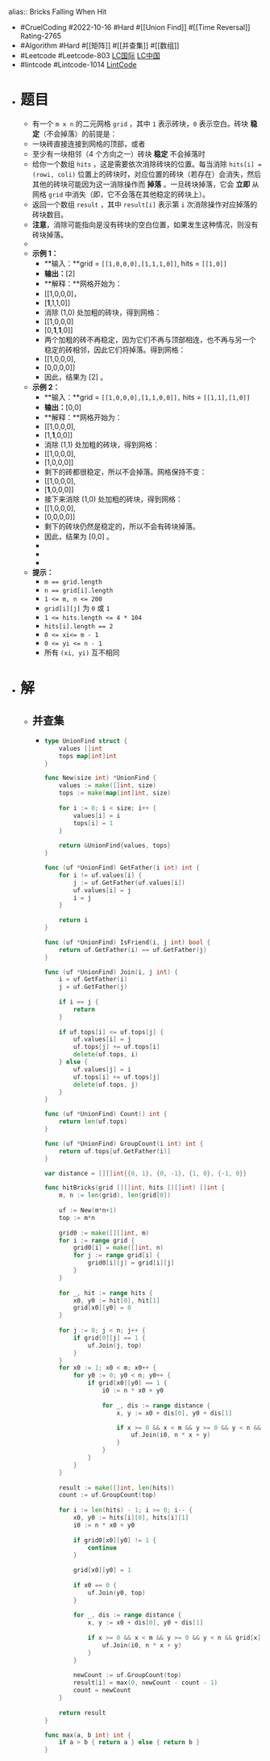 alias:: Bricks Falling When Hit

- #CruelCoding #2022-10-16 #Hard #[[Union Find]] #[[Time Reversal]] Rating-2765
- #Algorithm #Hard #[[矩阵]] #[[并查集]] #[[数组]]
- #Leetcode #Leetcode-803 [LC国际](https://leetcode.com/problems/bricks-falling-when-hit/) [LC中国](https://leetcode.cn/problems/bricks-falling-when-hit/)
- #lintcode #Lintcode-1014 [LintCode](https://www.lintcode.com/problem/1014/)
- # 题目
	- 有一个 `m x n` 的二元网格 `grid` ，其中 `1` 表示砖块，`0` 表示空白。砖块 **稳定**（不会掉落）的前提是：
	- 一块砖直接连接到网格的顶部，或者
	- 至少有一块相邻（4 个方向之一）砖块 **稳定** 不会掉落时
	- 给你一个数组 `hits` ，这是需要依次消除砖块的位置。每当消除 `hits[i] = (rowi, coli)` 位置上的砖块时，对应位置的砖块（若存在）会消失，然后其他的砖块可能因为这一消除操作而 **掉落** 。一旦砖块掉落，它会 **立即** 从网格 `grid` 中消失（即，它不会落在其他稳定的砖块上）。
	- 返回一个数组 `result` ，其中 `result[i]` 表示第 `i` 次消除操作对应掉落的砖块数目。
	- **注意**，消除可能指向是没有砖块的空白位置，如果发生这种情况，则没有砖块掉落。
	-
	- **示例 1：**
		- **输入：**grid = `[[1,0,0,0],[1,1,1,0]]`, hits = `[[1,0]]`
		- **输出：**[2]
		- **解释：**网格开始为：
		- [[1,0,0,0]，
		- [**1**,1,1,0]]
		- 消除 (1,0) 处加粗的砖块，得到网格：
		- [[1,0,0,0]
		- [0,**1**,**1**,0]]
		- 两个加粗的砖不再稳定，因为它们不再与顶部相连，也不再与另一个稳定的砖相邻，因此它们将掉落。得到网格：
		- [[1,0,0,0],
		- [0,0,0,0]]
		- 因此，结果为 [2] 。
	- **示例 2：**
		- **输入：**grid = `[[1,0,0,0],[1,1,0,0]],` hits = `[[1,1],[1,0]]`
		- **输出：**[0,0]
		- **解释：**网格开始为：
		- [[1,0,0,0],
		- [1,**1**,0,0]]
		- 消除 (1,1) 处加粗的砖块，得到网格：
		- [[1,0,0,0],
		- [1,0,0,0]]
		- 剩下的砖都很稳定，所以不会掉落。网格保持不变：
		- [[1,0,0,0],
		- [**1**,0,0,0]]
		- 接下来消除 (1,0) 处加粗的砖块，得到网格：
		- [[1,0,0,0],
		- [0,0,0,0]]
		- 剩下的砖块仍然是稳定的，所以不会有砖块掉落。
		- 因此，结果为 [0,0] 。
		-
		-
		-
	- **提示：**
		- `m == grid.length`
		- `n == grid[i].length`
		- `1 <= m, n <= 200`
		- `grid[i][j]` 为 `0` 或 `1`
		- `1 <= hits.length <= 4 * 104`
		- `hits[i].length == 2`
		- `0 <= xi<= m - 1`
		- `0 <= yi <= n - 1`
		- 所有 `(xi, yi)` 互不相同
- # 解
	- ## 并查集
		- ```go
		  type UnionFind struct {
		      values []int
		      tops map[int]int
		  }
		  
		  func New(size int) *UnionFind {
		      values := make([]int, size)
		      tops := make(map[int]int, size)
		      
		      for i := 0; i < size; i++ {
		          values[i] = i
		          tops[i] = 1
		      }
		      
		      return &UnionFind{values, tops}
		  }
		  
		  func (uf *UnionFind) GetFather(i int) int {
		      for i != uf.values[i] {
		          j := uf.GetFather(uf.values[i])
		          uf.values[i] = j
		          i = j
		      }
		      
		      return i
		  }
		  
		  func (uf *UnionFind) IsFriend(i, j int) bool {
		      return uf.GetFather(i) == uf.GetFather(j)
		  }
		  
		  func (uf *UnionFind) Join(i, j int) {
		      i = uf.GetFather(i)
		      j = uf.GetFather(j)
		      
		      if i == j {
		          return
		      }
		      
		      if uf.tops[i] <= uf.tops[j] {
		          uf.values[i] = j
		          uf.tops[j] += uf.tops[i]
		          delete(uf.tops, i)
		      } else {
		          uf.values[j] = i
		          uf.tops[i] += uf.tops[j]
		          delete(uf.tops, j)
		      }
		  }
		  
		  func (uf *UnionFind) Count() int {
		      return len(uf.tops)   
		  }
		  
		  func (uf *UnionFind) GroupCount(i int) int {
		      return uf.tops[uf.GetFather(i)]
		  }
		  
		  var distance = [][]int{{0, 1}, {0, -1}, {1, 0}, {-1, 0}}
		  
		  func hitBricks(grid [][]int, hits [][]int) []int {
		      m, n := len(grid), len(grid[0])
		      
		      uf := New(m*n+1)
		      top := m*n
		      
		      grid0 := make([][]int, m)
		      for i := range grid {
		          grid0[i] = make([]int, n)
		          for j := range grid[i] {
		              grid0[i][j] = grid[i][j]
		          }
		      }
		      
		      for _, hit := range hits {
		          x0, y0 := hit[0], hit[1]
		          grid[x0][y0] = 0
		      }
		      
		      for j := 0; j < n; j++ {
		          if grid[0][j] == 1 {
		              uf.Join(j, top)
		          }
		      }
		      for x0 := 1; x0 < m; x0++ {
		          for y0 := 0; y0 < n; y0++ {
		              if grid[x0][y0] == 1 {
		                  i0 := n * x0 + y0
		                  
		                  for _, dis := range distance {
		                      x, y := x0 + dis[0], y0 + dis[1]
		  
		                      if x >= 0 && x < m && y >= 0 && y < n && grid[x][y] == 1{
		                          uf.Join(i0, n * x + y)
		                      }
		                  }
		              }
		          }
		      }
		      
		      result := make([]int, len(hits))
		      count := uf.GroupCount(top)
		      
		      for i := len(hits) - 1; i >= 0; i-- {
		          x0, y0 := hits[i][0], hits[i][1]
		          i0 := n * x0 + y0
		          
		          if grid0[x0][y0] != 1 {
		              continue
		          }
		          
		          grid[x0][y0] = 1
		          
		          if x0 == 0 {
		              uf.Join(y0, top)
		          }
		          
		          for _, dis := range distance {
		              x, y := x0 + dis[0], y0 + dis[1]
		              
		              if x >= 0 && x < m && y >= 0 && y < n && grid[x][y] == 1{
		                  uf.Join(i0, n * x + y)
		              }
		          }
		          
		          newCount := uf.GroupCount(top)
		          result[i] = max(0, newCount - count - 1)
		          count = newCount
		      }
		      
		      return result
		  }
		  
		  func max(a, b int) int {
		      if a > b { return a } else { return b }
		  }
		  ```